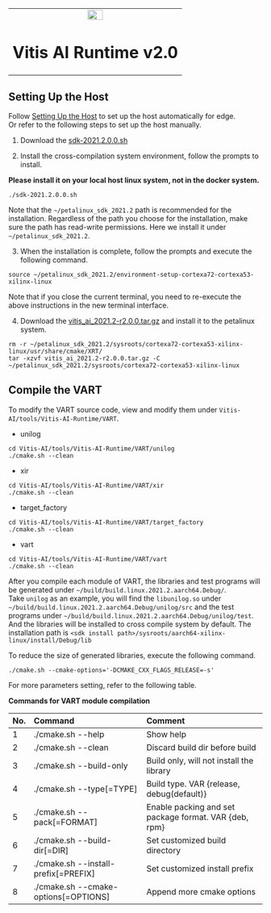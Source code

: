 <table width="100%">
  <tr width="100%">
    <td align="center"><img src="https://www.xilinx.com/content/dam/xilinx/imgs/press/media-kits/corporate/xilinx-logo.png" width="30%"/><h1>Vitis AI Runtime v2.0</h1>
    </td>
 </tr>
 </table>
 
## Setting Up the Host
Follow [Setting Up the Host](../../../setup/mpsoc/VART#step1-setup-cross-compiler) to set up the host automatically for edge.   
Or refer to the following steps to set up the host manually.

1. Download the [sdk-2021.2.0.0.sh](https://www.xilinx.com/bin/public/openDownload?filename=sdk-2021.2.0.0.sh)

2. Install the cross-compilation system environment, follow the prompts to install. 

**Please install it on your local host linux system, not in the docker system.**
```
./sdk-2021.2.0.0.sh
```
Note that the `~/petalinux_sdk_2021.2` path is recommended for the installation. Regardless of the path you choose for the installation, make sure the path has read-write permissions. 
Here we install it under `~/petalinux_sdk_2021.2`.

3. When the installation is complete, follow the prompts and execute the following command.
```
source ~/petalinux_sdk_2021.2/environment-setup-cortexa72-cortexa53-xilinx-linux
```
Note that if you close the current terminal, you need to re-execute the above instructions in the new terminal interface.

4. Download the [vitis_ai_2021.2-r2.0.0.tar.gz](https://www.xilinx.com/bin/public/openDownload?filename=vitis_ai_2021.2-r2.0.0.tar.gz) and install it to the petalinux system.
```
rm -r ~/petalinux_sdk_2021.2/sysroots/cortexa72-cortexa53-xilinx-linux/usr/share/cmake/XRT/
tar -xzvf vitis_ai_2021.2-r2.0.0.tar.gz -C ~/petalinux_sdk_2021.2/sysroots/cortexa72-cortexa53-xilinx-linux
```

## Compile the VART 
To modify the VART source code, view and modify them under `Vitis-AI/tools/Vitis-AI-Runtime/VART`.  

* unilog
```
cd Vitis-AI/tools/Vitis-AI-Runtime/VART/unilog
./cmake.sh --clean
```
* xir
```
cd Vitis-AI/tools/Vitis-AI-Runtime/VART/xir
./cmake.sh --clean
```
* target_factory
```
cd Vitis-AI/tools/Vitis-AI-Runtime/VART/target_factory
./cmake.sh --clean
```
* vart
```
cd Vitis-AI/tools/Vitis-AI-Runtime/VART/vart
./cmake.sh --clean
```
After you compile each module of VART, the libraries and test programs will be generated under `~/build/build.linux.2021.2.aarch64.Debug/`.  
Take `unilog` as an example, you will find the `libunilog.so` under `~/build/build.linux.2021.2.aarch64.Debug/unilog/src` and the test programs under
`~/build/build.linux.2021.2.aarch64.Debug/unilog/test`.  
And the libraries will be installed to cross compile system by default. The installation path is `<sdk install path>/sysroots/aarch64-xilinx-linux/install/Debug/lib`

To reduce the size of generated libraries, execute the following command.
```
./cmake.sh --cmake-options='-DCMAKE_CXX_FLAGS_RELEASE=-s'
```

For more parameters setting, refer to the following table.

 <summary><b> Commands for VART module compilation </b></summary>
 
| No\. | Command                  | Comment                                                      |
| :--- | :----------------------- | :----------------------------------------------------------- |
| 1    | ./cmake.sh --help        | Show help                              |
| 2    | ./cmake.sh --clean       | Discard build dir before build                              |
| 3    | ./cmake.sh --build-only  | Build only, will not install the library                  |
| 4    | ./cmake.sh --type[=TYPE] | Build type. VAR {release, debug(default)}            |
| 5    | ./cmake.sh --pack[=FORMAT]           | Enable packing and set package format. VAR {deb, rpm}         |
| 6    | ./cmake.sh --build-dir[=DIR]           | Set customized build directory    |
| 7    | ./cmake.sh --install-prefix[=PREFIX]   | Set customized install prefix         |
| 8    | ./cmake.sh --cmake-options[=OPTIONS]   | Append more cmake options        |

